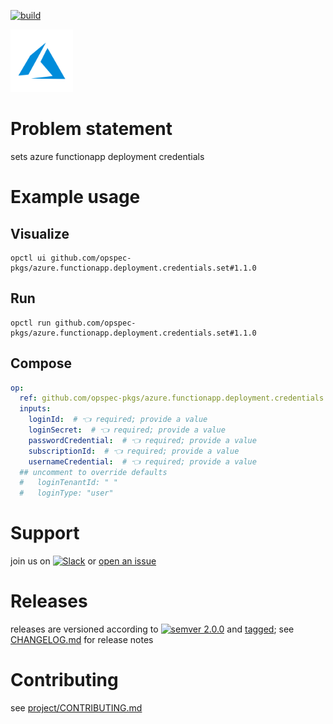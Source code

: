 [![build](https://github.com/opspec-pkgs/azure.functionapp.deployment.credentials.set/actions/workflows/build.yml/badge.svg)](https://github.com/opspec-pkgs/azure.functionapp.deployment.credentials.set/actions/workflows/build.yml)


<img src="icon.svg" alt="icon" height="100px">

# Problem statement

sets azure functionapp deployment credentials

# Example usage

## Visualize

```shell
opctl ui github.com/opspec-pkgs/azure.functionapp.deployment.credentials.set#1.1.0
```

## Run

```
opctl run github.com/opspec-pkgs/azure.functionapp.deployment.credentials.set#1.1.0
```

## Compose

```yaml
op:
  ref: github.com/opspec-pkgs/azure.functionapp.deployment.credentials.set#1.1.0
  inputs:
    loginId:  # 👈 required; provide a value
    loginSecret:  # 👈 required; provide a value
    passwordCredential:  # 👈 required; provide a value
    subscriptionId:  # 👈 required; provide a value
    usernameCredential:  # 👈 required; provide a value
  ## uncomment to override defaults
  #   loginTenantId: " "
  #   loginType: "user"
```

# Support

join us on
[![Slack](https://img.shields.io/badge/slack-opctl-E01563.svg)](https://join.slack.com/t/opctl/shared_invite/zt-51zodvjn-Ul_UXfkhqYLWZPQTvNPp5w)
or
[open an issue](https://github.com/opspec-pkgs/azure.functionapp.deployment.credentials.set/issues)

# Releases

releases are versioned according to
[![semver 2.0.0](https://img.shields.io/badge/semver-2.0.0-brightgreen.svg)](http://semver.org/spec/v2.0.0.html)
and [tagged](https://git-scm.com/book/en/v2/Git-Basics-Tagging); see
[CHANGELOG.md](CHANGELOG.md) for release notes

# Contributing

see
[project/CONTRIBUTING.md](https://github.com/opspec-pkgs/project/blob/main/CONTRIBUTING.md)
